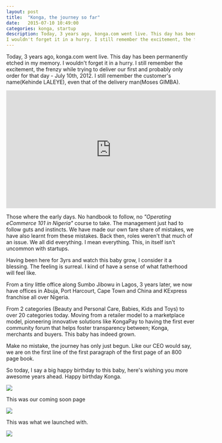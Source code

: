 ```yaml
---
layout: post
title:  "Konga, the journey so far"
date:   2015-07-10 10:49:00
categories: konga, startup
description: Today, 3 years ago, konga.com went live. This day has been permanently etched in my memory.
I wouldn't forget it in a hurry. I still remember the excitement, the frenzy while trying to deliver our first and probably only order for that day - July 10th, 2012. I still remember the customer's name(Kehinde LALEYE), even that of the delivery man(Moses GIMBA)..
---
```


<p>Today, 3 years ago, konga.com went live. This day has been permanently etched in my memory.
I wouldn't forget it in a hurry. I still remember the excitement, the frenzy while trying to deliver our first and probably only order for that day - July 10th, 2012. I still remember the customer's name(Kehinde LALEYE), even that of the delivery man(Moses GIMBA).</p>

<p>
	<iframe width="560" height="315" src="https://www.youtube.com/embed/6EATRiY19H0" frameborder="0" allowfullscreen></iframe>
</p>

<p>Those where the early days. No handbook to follow, no <em>"Operating eCommerce 101 in Nigeria"</em> course to take. The management just had to follow guts and instincts. We have made our own fare share of mistakes, we have also learnt from these mistakes. Back then, roles weren't that much of an issue. We all did everything. I mean everything. This, in itself isn't uncommon with startups.</p>

<p>Having been here for 3yrs and watch this baby grow, I consider it a blessing. The feeling is surreal.
I kind of have a sense of what fatherhood will feel like.</p>

<p>From a tiny little office along Sumbo Jibowu in Lagos, 3 years later, we now have offices in Abuja, Port Harcourt, Cape Town and China and KExpress franchise all over Nigeria.</p>

<p>From 2 categories (Beauty and Personal Care, Babies, Kids and Toys) to over 20 categories today. Moving from a retailer model to a marketplace model, pioneering innovative solutions like KongaPay to having the first ever community forum that helps foster transparency between; Konga, merchants and buyers.
This baby has indeed grown.</p>

<p>Make no mistake, the journey has only just begun. Like our CEO would say, we are on the first line of the first paragraph of the first page of an 800 page book.</p>

<p>So today, I say a big happy birthday to this baby, here's wishing you more awesome years ahead.
Happy birthday Konga.</p>


<p>
	<img src="{{ site.url }}/assets/article_images/konga-journey/konga.png"/>
</p>

This was our coming soon page

<p>
	<img src="{{ site.url }}/assets/article_images/konga-journey/1.png"/>
</p>

This was what we launched with.

<p>
	<img src="{{ site.url }}/assets/article_images/konga-journey/2.png"/>
</p>
